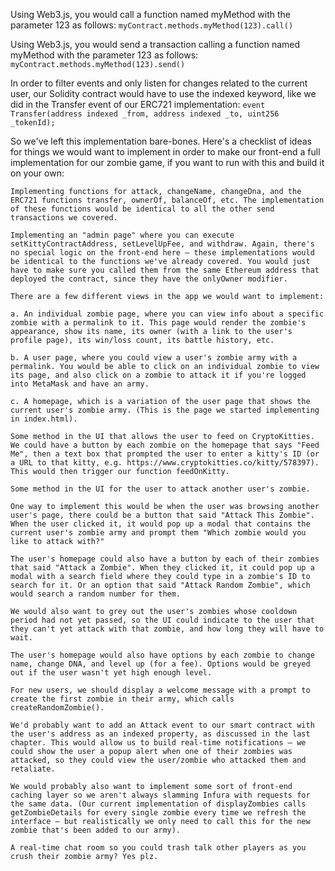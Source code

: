 Using Web3.js, you would call a function named myMethod with the parameter 123 as follows:
`myContract.methods.myMethod(123).call()`

Using Web3.js, you would send a transaction calling a function named myMethod with the parameter 123 as follows:
`myContract.methods.myMethod(123).send()`

In order to filter events and only listen for changes related to the current user, our Solidity contract would have to use the indexed keyword,
 like we did in the Transfer event of our ERC721 implementation:
 `event Transfer(address indexed _from, address indexed _to, uint256 _tokenId);`



So we've left this implementation bare-bones. Here's a checklist of ideas for things we would want to implement in order to make our front-end a full implementation for our zombie game, if you want to run with this and build it on your own:

    Implementing functions for attack, changeName, changeDna, and the ERC721 functions transfer, ownerOf, balanceOf, etc. The implementation of these functions would be identical to all the other send transactions we covered.

    Implementing an "admin page" where you can execute setKittyContractAddress, setLevelUpFee, and withdraw. Again, there's no special logic on the front-end here — these implementations would be identical to the functions we've already covered. You would just have to make sure you called them from the same Ethereum address that deployed the contract, since they have the onlyOwner modifier.

    There are a few different views in the app we would want to implement:

    a. An individual zombie page, where you can view info about a specific zombie with a permalink to it. This page would render the zombie's appearance, show its name, its owner (with a link to the user's profile page), its win/loss count, its battle history, etc.

    b. A user page, where you could view a user's zombie army with a permalink. You would be able to click on an individual zombie to view its page, and also click on a zombie to attack it if you're logged into MetaMask and have an army.

    c. A homepage, which is a variation of the user page that shows the current user's zombie army. (This is the page we started implementing in index.html).

    Some method in the UI that allows the user to feed on CryptoKitties. We could have a button by each zombie on the homepage that says "Feed Me", then a text box that prompted the user to enter a kitty's ID (or a URL to that kitty, e.g. https://www.cryptokitties.co/kitty/578397). This would then trigger our function feedOnKitty.

    Some method in the UI for the user to attack another user's zombie.

    One way to implement this would be when the user was browsing another user's page, there could be a button that said "Attack This Zombie". When the user clicked it, it would pop up a modal that contains the current user's zombie army and prompt them "Which zombie would you like to attack with?"

    The user's homepage could also have a button by each of their zombies that said "Attack a Zombie". When they clicked it, it could pop up a modal with a search field where they could type in a zombie's ID to search for it. Or an option that said "Attack Random Zombie", which would search a random number for them.

    We would also want to grey out the user's zombies whose cooldown period had not yet passed, so the UI could indicate to the user that they can't yet attack with that zombie, and how long they will have to wait.

    The user's homepage would also have options by each zombie to change name, change DNA, and level up (for a fee). Options would be greyed out if the user wasn't yet high enough level.

    For new users, we should display a welcome message with a prompt to create the first zombie in their army, which calls createRandomZombie().

    We'd probably want to add an Attack event to our smart contract with the user's address as an indexed property, as discussed in the last chapter. This would allow us to build real-time notifications — we could show the user a popup alert when one of their zombies was attacked, so they could view the user/zombie who attacked them and retaliate.

    We would probably also want to implement some sort of front-end caching layer so we aren't always slamming Infura with requests for the same data. (Our current implementation of displayZombies calls getZombieDetails for every single zombie every time we refresh the interface — but realistically we only need to call this for the new zombie that's been added to our army).

    A real-time chat room so you could trash talk other players as you crush their zombie army? Yes plz.
